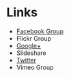 # Links #

* [Facebook Group](https://www.facebook.com/TinkerSoc)
* Flickr Group
* [Google+](https://plus.google.com/u/0/b/118312722958476242978/118312722958476242978/posts)
* Slideshare
* [Twitter](https://twitter.com/TinkerSoc)
* Vimeo Group
